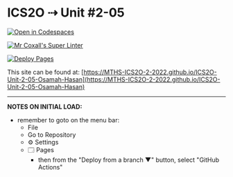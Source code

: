 # ICS2O ⇢ Unit #2-05

[![Open in Codespaces](https://classroom.github.com/assets/launch-codespace-f4981d0f882b2a3f0472912d15f9806d57e124e0fc890972558857b51b24a6f9.svg)](https://classroom.github.com/open-in-codespaces?assignment_repo_id=10620412)

[![Mr Coxall's Super Linter](https://github.com/MTHS-ICS2O-2-2022/ICS2O-Unit-2-05-Osamah-Hasan/workflows/Mr%20Coxall's%20Super%20Linter/badge.svg)](https://github.com/MTHS-ICS2O-2-2022/ICS2O-Unit-2-05-Osamah-Hasan/actions)

[![Deploy Pages](https://github.com/MTHS-ICS2O-2-2022/ICS2O-Unit-2-05-Osamah-Hasan/workflows/Deploy%20Pages/badge.svg)](https://github.com/MTHS-ICS2O-2-2022/ICS2O-Unit-2-05-Osamah-Hasan/actions)

This site can be found at: [https://MTHS-ICS2O-2-2022.github.io/ICS2O-Unit-2-05-Osamah-Hasan](https://MTHS-ICS2O-2-2022.github.io/ICS2O-Unit-2-05-Osamah-Hasan)

---

**NOTES ON INITIAL LOAD:**
- remember to goto on the menu bar:
  - File
  - Go to Repository
  - ⚙ Settings
  - 🗔 Pages
    - then from the "Deploy from a branch ▼" button, select "GitHub Actions"
